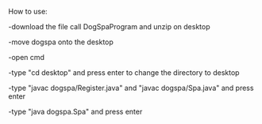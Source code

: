 
How to use:

-download the file call DogSpaProgram and unzip on desktop

-move dogspa onto the desktop

-open cmd

-type "cd desktop" and press enter to change the directory to desktop

-type "javac dogspa/Register.java" and "javac dogspa/Spa.java" and press enter

-type "java dogspa.Spa" and press enter

